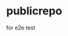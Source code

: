 # publicrepo
for e2e test


































































































































































































































































































































































































































































































































































































































































































































































































































































































































































































































































































































































































































































































































































































































































































































































































































































































































































































































































































































































































































































































































































































































































































































































































































































































































































































































































































































































































































